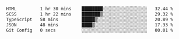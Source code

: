 <!--START_SECTION:waka-->

```txt
HTML         1 hr 30 mins    ████████░░░░░░░░░░░░░░░░░   32.44 %
SCSS         1 hr 22 mins    ███████▒░░░░░░░░░░░░░░░░░   29.32 %
TypeScript   58 mins         █████▒░░░░░░░░░░░░░░░░░░░   20.89 %
JSON         48 mins         ████▒░░░░░░░░░░░░░░░░░░░░   17.33 %
Git Config   0 secs          ░░░░░░░░░░░░░░░░░░░░░░░░░   00.01 %
```

<!--END_SECTION:waka-->
